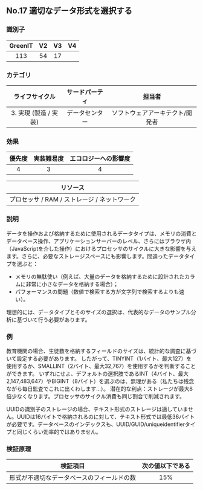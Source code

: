 ## No.17 適切なデータ形式を選択する

### 識別子

| GreenIT |  V2  |  V3  |  V4  |
|:-------:|:----:|:----:|:----:|
|  113    | 54  | 17  |      |

### カテゴリ

| ライフサイクル |  サードパーティ  |  担当者  |
|:---------:|:----:|:----:|
| 3. 実現 (製造 / 実装) | データセンター | ソフトウェアアーキテクト/開発者 |

### 効果

| 優先度 |      実装難易度       |  エコロジーへの影響度    |
|:-------------------:|:-------------------------:|:---------------------:|
| 4 | 3 | 4 |

|リソース                                      |
|:----------------------------------------------------------:|
|  プロセッサ / RAM / ストレージ / ネットワーク  |

### 説明

データを操作および格納するために使用されるデータタイプは、メモリの消費とデータベース操作、アプリケーションサーバーのレベル、さらにはブラウザ内（JavaScriptを介した操作）におけるプロセッサのサイクルに大きな影響を与えます。さらに、必要なストレージスペースにも影響します。間違ったデータタイプを選ぶと：
 - メモリの無駄使い（例えば、大量のデータを格納するために設計されたカラムに非常に小さなデータを格納する場合）；
 - パフォーマンスの問題（数値で検索する方が文字列で検索するよりも速い）。
   
理想的には、データタイプとそのサイズの選択は、代表的なデータのサンプル分析に基づいて行う必要があります。

### 例

教育機関の場合、生徒数を格納するフィールドのサイズは、統計的な調査に基づいて設定する必要があります。
したがって、TINYINT（1バイト、最大127）を使用するか、SMALLINT（2バイト、最大32,767）を使用するかを判断することができます。
いずれにせよ、デフォルトの選択肢であるINT（4バイト、最大2,147,483,647）やBIGINT（8バイト）を選ぶのは、無理がある（私たちは残念ながら毎日監査でこれに出くわします...）。
潜在的な利点：ストレージが最大8倍少なくなります。プロセッサのサイクル消費も同じ割合で削減されます。

UUIDの識別子のストレージの場合、テキスト形式のストレージは適していません。UUIDは16バイトで格納されるのに対して、テキスト形式では最低36バイトが必要です。データベースのインデックスも、UUID/GUID/uniqueidentifierタイプと同じくらい効率的ではありません。

### 検証原理

| 検証項目     | 次の値以下である   |  
|-------------------|:-------------------------:|
|  形式が不適切なデータベースのフィールドの数  | 15%  |
